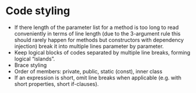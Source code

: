 # Code styling

- If there length of the parameter list for a method is too long to read conveniently in terms of line length (due to the 3-argument rule this should rarely happen for methods but constructors with dependency injection) break it into multiple lines parameter by parameter.
- Keep logical blocks of codes separated by multiple line breaks, forming logical “islands”.
- Brace styling
- Order of members: private, public, static (const), inner class
- If an expression is short, omit line breaks when applicable (e.g. with short properties, short if-clauses).
